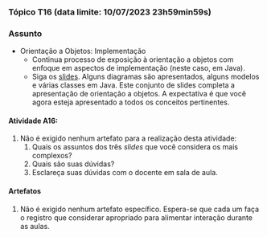 ### Tópico T16 (data limite: **10/07/2023 23h59min59s**)

### Assunto

- Orientação a Objetos: Implementação
  - Continua processo de exposição à orientação a objetos com
    enfoque em aspectos de implementação (neste caso, em Java).
  - Siga os [slides](../apresentacoes/oo3.pdf). Alguns diagramas são
    apresentados, alguns modelos e várias classes em Java. Este conjunto
    de slides completa a apresentação de orientação a objetos. A expectativa
    é que você agora esteja apresentado a todos os conceitos pertinentes.

#### Atividade A16:

1. Não é exigido nenhum artefato para a realização desta atividade:
   1. Quais os assuntos dos três _slides_ que você considera os mais complexos?
   1. Quais são suas dúvidas?
   1. Esclareça suas dúvidas com o docente em sala de aula.

#### Artefatos

1. Não é exigido nenhum artefato específico. Espera-se que cada um faça o registro que considerar apropriado para alimentar interação durante as aulas.
